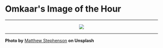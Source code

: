 # Omkaar's Image of the Hour

---

<div align="center">

<a href="https://unsplash.com/photos/a-man-in-a-cowboy-hat-smiles-for-the-camera-xppGoNmgF9Q">
  <img src="https://images.unsplash.com/photo-1747835369484-97d3f0f782ac?crop=entropy&cs=tinysrgb&fit=max&fm=jpg&ixid=M3w3NjA2Nzh8MHwxfHJhbmRvbXx8fHx8fHx8fDE3NDkzNDA4MDB8&ixlib=rb-4.1.0&q=80&w=1080" style="max-width:100%; height:auto;">
</a>



</div>

---

**Photo by** [Matthew Stephenson](https://unsplash.com/@matthewryanstephenson) **on Unsplash**
